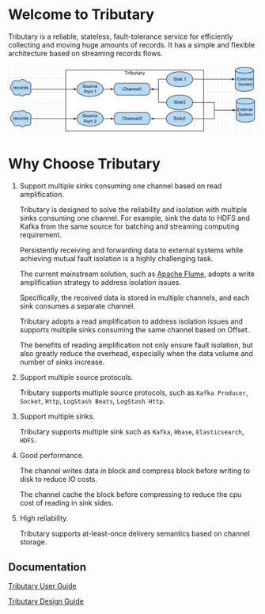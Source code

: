 # Welcome to Tributary

Tributary is a reliable, stateless, fault-tolerance service for efficiently collecting and moving
huge amounts of
records. It has a simple and flexible architecture based on streaming records flows.

![image](doc/picture/tributary.png)

# Why Choose Tributary

1. Support multiple sinks consuming one channel based on read amplification.

    Tributary is designed to solve the reliability and isolation with multiple sinks consuming one channel.
    For example, sink the data to HDFS and Kafka from the same source for batching and streaming computing requirement.

    Persistently receiving and forwarding data to external systems while achieving mutual fault isolation is a highly challenging task.

    The current mainstream solution, such as [Apache Flume](https://flume.apache.org/), adopts a write amplification strategy to address isolation issues.

    Specifically, the received data is stored in multiple channels, and each sink consumes a separate channel.

    Tributary adopts a read amplification to address isolation issues and supports multiple sinks consuming the same channel based on Offset.

    The benefits of reading amplification not only ensure fault isolation, but also greatly reduce the overhead, especially when the data volume and number of sinks increase.

2. Support multiple source protocols.

    Tributary supports multiple source protocols, such as `Kafka Producer`, `Socket`, `Http`, `LogStash Beats`, `LogStash Http`.

3. Support multiple sinks.

    Tributary supports multiple sink such as `Kafka`, `Hbase`, `Elasticsearch`, `HDFS`.

4. Good performance.
    
    The channel writes data in block and compress block before writing to disk to reduce IO costs.

    The channel cache the block before compressing to reduce the cpu cost of reading in sink sides.
    
5. High reliability.

    Tributary supports at-least-once delivery semantics based on channel storage.

## Documentation

[Tributary User Guide](doc/user_guide.md)

[Tributary Design Guide](doc/tributary_design_guide.md)